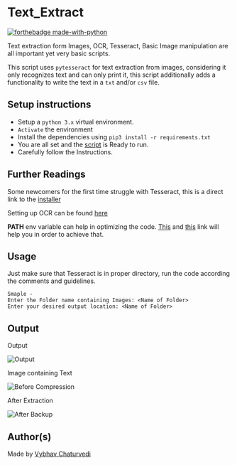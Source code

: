 # Text_Extract

[![forthebadge made-with-python](http://ForTheBadge.com/images/badges/made-with-python.svg)](https://www.python.org/)

Text extraction form Images, OCR, Tesseract, Basic Image manipulation are all important yet very basic scripts.

This script uses ```pytesseract``` for text extraction from images, considering it only recognizes text and can
only print it, this script additionally adds a functionality to write the text in a `txt` and/or `csv` file.

## Setup instructions

- Setup a `python 3.x` virtual environment.
- `Activate` the environment
- Install the dependencies using ```pip3 install -r requirements.txt```
- You are all set and the [script](text_extract.py) is Ready to run.
- Carefully follow the Instructions.

## Further Readings

Some newcomers for the first time struggle with Tesseract, this is a direct link to the
[installer](https://github.com/UB-Mannheim/tesseract/wiki)

Setting up OCR can be found [here](http://bit.ly/2MClAwD)

__PATH__ env variable can help in optimizing the code.
[This](http://bit.ly/35d3c3Q) and [this](http://bit.ly/3ba0zmZ) link will help you in order to achieve that.

## Usage

Just make sure that Tesseract is in proper directory, run the code according the comments and guidelines.

```
Smaple -
Enter the Folder name containing Images: <Name of Folder>
Enter your desired output location: <Name of Folder>
```

## Output

Output

![Output](https://snipboard.io/MBROFh.jpg)

Image containing Text

![Before Compression](https://snipboard.io/6PqfiZ.jpg)

After Extraction

![After Backup](https://snipboard.io/sMAQnK.jpg)


## Author(s)

Made by [Vybhav Chaturvedi](https://www.linkedin.com/in/vybhav-chaturvedi-0ba82614a/)
